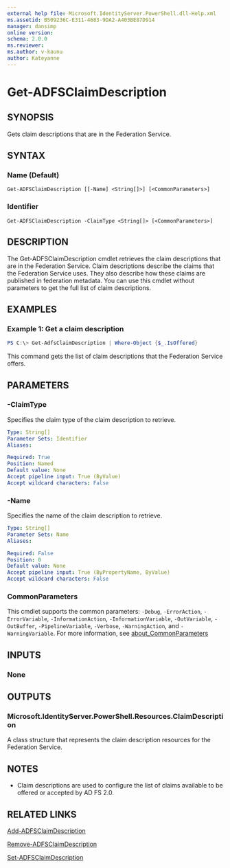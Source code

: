 ```yaml
---
external help file: Microsoft.IdentityServer.PowerShell.dll-Help.xml
ms.assetid: B509236C-E311-4683-9DA2-A403BE87D914
manager: dansimp
online version: 
schema: 2.0.0
ms.reviewer:
ms.author: v-kaunu
author: Kateyanne
---
```


# Get-ADFSClaimDescription

## SYNOPSIS
Gets claim descriptions that are in the Federation Service.

## SYNTAX

### Name (Default)
```
Get-ADFSClaimDescription [[-Name] <String[]>] [<CommonParameters>]
```

### Identifier
```
Get-ADFSClaimDescription -ClaimType <String[]> [<CommonParameters>]
```

## DESCRIPTION
The Get-ADFSClaimDescription cmdlet retrieves the claim descriptions that are in the Federation Service.
Claim descriptions describe the claims that the Federation Service uses.
They also describe how these claims are published in federation metadata.
You can use this cmdlet without parameters to get the full list of claim descriptions.

## EXAMPLES

### Example 1: Get a claim description
```powershell
PS C:\> Get-AdfsClaimDescription | Where-Object {$_.IsOffered}
```

This command gets the list of claim descriptions that the Federation Service offers.

## PARAMETERS

### -ClaimType
Specifies the claim type of the claim description to retrieve.

```yaml
Type: String[]
Parameter Sets: Identifier
Aliases: 

Required: True
Position: Named
Default value: None
Accept pipeline input: True (ByValue)
Accept wildcard characters: False
```

### -Name
Specifies the name of the claim description to retrieve.

```yaml
Type: String[]
Parameter Sets: Name
Aliases: 

Required: False
Position: 0
Default value: None
Accept pipeline input: True (ByPropertyName, ByValue)
Accept wildcard characters: False
```

### CommonParameters
This cmdlet supports the common parameters: `-Debug`, `-ErrorAction`, `-ErrorVariable`, `-InformationAction`, `-InformationVariable`, `-OutVariable`, `-OutBuffer`, `-PipelineVariable`, `-Verbose`, `-WarningAction`, and `-WarningVariable`. For more information, see [about_CommonParameters](https://go.microsoft.com/fwlink/?LinkID=113216)

## INPUTS

### None

## OUTPUTS

### Microsoft.IdentityServer.PowerShell.Resources.ClaimDescription
A class structure that represents the claim description resources for the Federation Service.

## NOTES
* Claim descriptions are used to configure the list of claims available to be offered or accepted by AD FS 2.0.

## RELATED LINKS

[Add-ADFSClaimDescription](./Add-ADFSClaimDescription.md)

[Remove-ADFSClaimDescription](./Remove-ADFSClaimDescription.md)

[Set-ADFSClaimDescription](./Set-ADFSClaimDescription.md)

